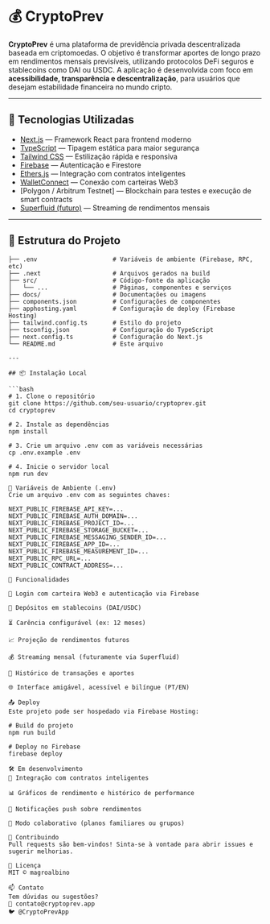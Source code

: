 # 💰 CryptoPrev

**CryptoPrev** é uma plataforma de previdência privada descentralizada baseada em criptomoedas. O objetivo é transformar aportes de longo prazo em rendimentos mensais previsíveis, utilizando protocolos DeFi seguros e stablecoins como DAI ou USDC. A aplicação é desenvolvida com foco em **acessibilidade, transparência e descentralização**, para usuários que desejam estabilidade financeira no mundo cripto.

---

## 🚀 Tecnologias Utilizadas

- [Next.js](https://nextjs.org/) — Framework React para frontend moderno
- [TypeScript](https://www.typescriptlang.org/) — Tipagem estática para maior segurança
- [Tailwind CSS](https://tailwindcss.com/) — Estilização rápida e responsiva
- [Firebase](https://firebase.google.com/) — Autenticação e Firestore
- [Ethers.js](https://docs.ethers.io/) — Integração com contratos inteligentes
- [WalletConnect](https://walletconnect.com/) — Conexão com carteiras Web3
- [Polygon / Arbitrum Testnet] — Blockchain para testes e execução de smart contracts
- [Superfluid (futuro)](https://www.superfluid.finance/) — Streaming de rendimentos mensais

---

## 📁 Estrutura do Projeto
```text
├── .env                     # Variáveis de ambiente (Firebase, RPC, etc)
├── .next                    # Arquivos gerados na build
├── src/                     # Código-fonte da aplicação
│   └── ...                  # Páginas, componentes e serviços
├── docs/                    # Documentações ou imagens
├── components.json          # Configurações de componentes
├── apphosting.yaml          # Configuração de deploy (Firebase Hosting)
├── tailwind.config.ts       # Estilo do projeto
├── tsconfig.json            # Configuração do TypeScript
├── next.config.ts           # Configuração do Next.js
└── README.md                # Este arquivo

---

## 📦 Instalação Local

```bash
# 1. Clone o repositório
git clone https://github.com/seu-usuario/cryptoprev.git
cd cryptoprev

# 2. Instale as dependências
npm install

# 3. Crie um arquivo .env com as variáveis necessárias
cp .env.example .env

# 4. Inicie o servidor local
npm run dev

🔐 Variáveis de Ambiente (.env)
Crie um arquivo .env com as seguintes chaves:

NEXT_PUBLIC_FIREBASE_API_KEY=...
NEXT_PUBLIC_FIREBASE_AUTH_DOMAIN=...
NEXT_PUBLIC_FIREBASE_PROJECT_ID=...
NEXT_PUBLIC_FIREBASE_STORAGE_BUCKET=...
NEXT_PUBLIC_FIREBASE_MESSAGING_SENDER_ID=...
NEXT_PUBLIC_FIREBASE_APP_ID=...
NEXT_PUBLIC_FIREBASE_MEASUREMENT_ID=...
NEXT_PUBLIC_RPC_URL=...
NEXT_PUBLIC_CONTRACT_ADDRESS=...

📲 Funcionalidades

🔐 Login com carteira Web3 e autenticação via Firebase

💸 Depósitos em stablecoins (DAI/USDC)

⏳ Carência configurável (ex: 12 meses)

📈 Projeção de rendimentos futuros

💰 Streaming mensal (futuramente via Superfluid)

🧾 Histórico de transações e aportes

🌐 Interface amigável, acessível e bilíngue (PT/EN)

📤 Deploy
Este projeto pode ser hospedado via Firebase Hosting:

# Build do projeto
npm run build

# Deploy no Firebase
firebase deploy

🛠️ Em desenvolvimento
🔄 Integração com contratos inteligentes

📊 Gráficos de rendimento e histórico de performance

🔔 Notificações push sobre rendimentos

👥 Modo colaborativo (planos familiares ou grupos)

🤝 Contribuindo
Pull requests são bem-vindos! Sinta-se à vontade para abrir issues e sugerir melhorias.

📄 Licença
MIT © magroalbino

📫 Contato
Tem dúvidas ou sugestões?
📧 contato@cryptoprev.app
🐦 @CryptoPrevApp
